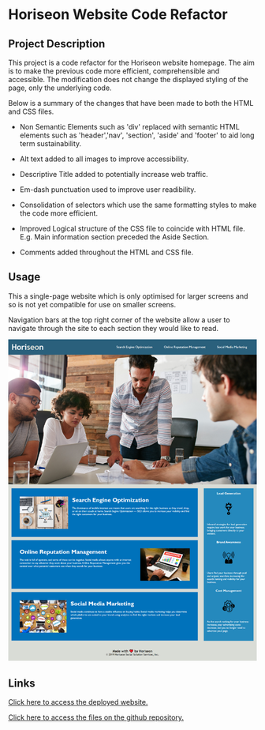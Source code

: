 # Horiseon Website Code Refactor

## Project Description

This project is a code refactor for the Horiseon website homepage. The aim is to make the previous code more efficient, comprehensible and accessible.  The modification does not change the displayed styling of the page, only the underlying code.

Below is a summary of the changes that have been made to both the HTML and CSS files. 

* Non Semantic Elements such as 'div' replaced with semantic HTML elements such as 'header','nav', 'section', 'aside' and 'footer' to aid long term sustainability.

* Alt text added to all images to improve accessibility. 
* Descriptive Title added to potentially increase web traffic.

* Em-dash punctuation used to improve user readibility.

* Consolidation of selectors which use the same formatting styles to make the code more efficient.

* Improved Logical structure of the CSS file to coincide with HTML file. E.g. Main information section preceded the Aside Section.

* Comments added throughout the HTML and CSS file.

## Usage

This a single-page website which is only optimised for larger screens and so is not yet compatible for use on smaller screens. 

Navigation bars at the top right corner of the website allow a user to navigate through the site to each section they would like to read.

![Website Screenshot](finalwebsiteimage.png)

## Links
[Click here to access the deployed website.](https://fadumaabdi.github.io/HoriseonsRefactoring/)

[Click here to access the files on the github repository.](https://github.com/fadumaabdi/HoriseonsRefactoring)
